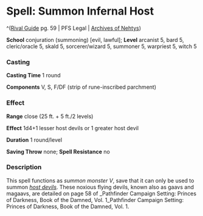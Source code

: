 # Spell: Summon Infernal Host

^([Rival Guide][ss-summon-infernal-host] pg. 59 | PFS Legal | [Archives of Nehtys][sn-summon-infernal-host])

**School** conjuration (summoning) [evil, lawful]; **Level** arcanist 5, bard 5, cleric/oracle 5, skald 5, sorcerer/wizard 5, summoner 5, warpriest 5, witch 5

### Casting

**Casting Time** 1 round  

**Components** V, S, F/DF (strip of rune-inscribed parchment)

### Effect

**Range** close (25 ft. + 5 ft./2 levels)  

**Effect** 1d4+1 lesser host devils or 1 greater host devil  

**Duration** 1 round/level  

**Saving Throw** none; **Spell Resistance** no

### Description

This spell functions as _summon monster V_, save that it can only be used to summon _[host devils]_. These noxious flying devils, known also as gaavs and magaavs, are detailed on page 58 of _Pathfinder Campaign Setting: Princes of Darkness, Book of the Damned, Vol. 1_Pathfinder Campaign Setting: Princes of Darkness, Book of the Damned, Vol. 1.

[ss-summon-infernal-host]: http://paizo.com/store/games/rolep
[sn-summon-infernal-host]: http://www.archivesofnethys.com/SpellDisplay.aspx?ItemName=Summon%20Infernal%20Host
[host devils]: http://www.archivesofnethys.com/SpellDisplay.aspx?ItemName=host%20devils